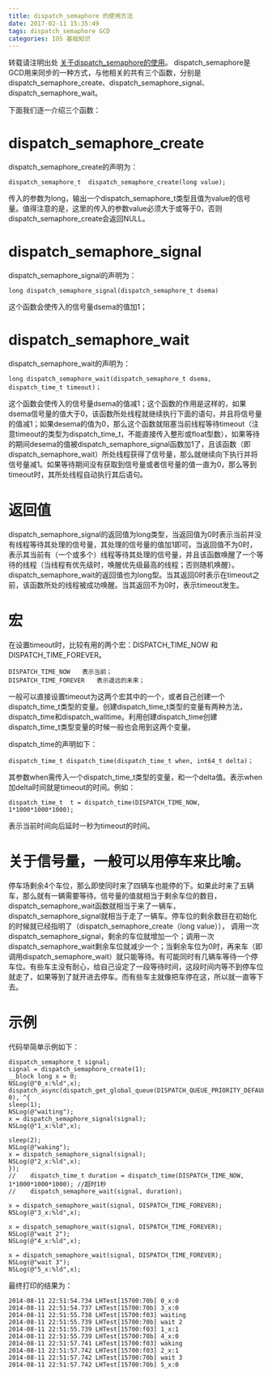 ```yaml
---
title: dispatch_semaphore 的使用方法
date: 2017-02-11 15:35:49
tags: dispatch_semaphore GCD
categories: IOS 基础知识
---
```


转载请注明出处 [关于dispatch_semaphore的使用](http://www.cnblogs.com/snailHL/p/3906112.html)。
dispatch_semaphore是GCD用来同步的一种方式，与他相关的共有三个函数，分别是dispatch_semaphore_create、dispatch_semaphore_signal、dispatch_semaphore_wait。
<!--more-->

下面我们逐一介绍三个函数：

# dispatch_semaphore_create
dispatch_semaphore_create的声明为：

	dispatch_semaphore_t  dispatch_semaphore_create(long value);
	
传入的参数为long，输出一个dispatch_semaphore_t类型且值为value的信号量。值得注意的是，这里的传入的参数value必须大于或等于0，否则dispatch_semaphore_create会返回NULL。

# dispatch_semaphore_signal
dispatch_semaphore_signal的声明为：

	long dispatch_semaphore_signal(dispatch_semaphore_t dsema)

这个函数会使传入的信号量dsema的值加1；

# dispatch_semaphore_wait

dispatch_semaphore_wait的声明为：

	long dispatch_semaphore_wait(dispatch_semaphore_t dsema, dispatch_time_t timeout)；

这个函数会使传入的信号量dsema的值减1；这个函数的作用是这样的，如果dsema信号量的值大于0，该函数所处线程就继续执行下面的语句，并且将信号量的值减1；如果desema的值为0，那么这个函数就阻塞当前线程等待timeout（注意timeout的类型为dispatch_time_t，不能直接传入整形或float型数），如果等待的期间desema的值被dispatch_semaphore_signal函数加1了，且该函数（即dispatch_semaphore_wait）所处线程获得了信号量，那么就继续向下执行并将信号量减1。如果等待期间没有获取到信号量或者信号量的值一直为0，那么等到timeout时，其所处线程自动执行其后语句。

# 返回值
dispatch_semaphore_signal的返回值为long类型，当返回值为0时表示当前并没有线程等待其处理的信号量，其处理的信号量的值加1即可。当返回值不为0时，表示其当前有（一个或多个）线程等待其处理的信号量，并且该函数唤醒了一个等待的线程（当线程有优先级时，唤醒优先级最高的线程；否则随机唤醒）。
dispatch_semaphore_wait的返回值也为long型。当其返回0时表示在timeout之前，该函数所处的线程被成功唤醒。当其返回不为0时，表示timeout发生。
　　
# 宏

在设置timeout时，比较有用的两个宏：DISPATCH_TIME_NOW 和 DISPATCH_TIME_FOREVER。

	DISPATCH_TIME_NOW　　表示当前；
	DISPATCH_TIME_FOREVER　　表示遥远的未来；

一般可以直接设置timeout为这两个宏其中的一个，或者自己创建一个dispatch_time_t类型的变量。创建dispatch_time_t类型的变量有两种方法，dispatch_time和dispatch_walltime。利用创建dispatch_time创建dispatch_time_t类型变量的时候一般也会用到这两个变量。

dispatch_time的声明如下：

	dispatch_time_t dispatch_time(dispatch_time_t when, int64_t delta)；

其参数when需传入一个dispatch_time_t类型的变量，和一个delta值。表示when加delta时间就是timeout的时间。例如：

	dispatch_time_t  t = dispatch_time(DISPATCH_TIME_NOW, 1*1000*1000*1000);

表示当前时间向后延时一秒为timeout的时间。

# 关于信号量，一般可以用停车来比喻。

停车场剩余4个车位，那么即使同时来了四辆车也能停的下。如果此时来了五辆车，那么就有一辆需要等待。信号量的值就相当于剩余车位的数目，dispatch_semaphore_wait函数就相当于来了一辆车，dispatch_semaphore_signal就相当于走了一辆车。停车位的剩余数目在初始化的时候就已经指明了（dispatch_semaphore_create（long value）），
调用一次dispatch_semaphore_signal，剩余的车位就增加一个；调用一次dispatch_semaphore_wait剩余车位就减少一个；当剩余车位为0时，再来车（即调用dispatch_semaphore_wait）就只能等待。有可能同时有几辆车等待一个停车位。有些车主没有耐心，给自己设定了一段等待时间，这段时间内等不到停车位就走了，如果等到了就开进去停车。而有些车主就像把车停在这，所以就一直等下去。

# 示例

代码举简单示例如下：

    dispatch_semaphore_t signal;
    signal = dispatch_semaphore_create(1);
    __block long x = 0;
    NSLog(@"0_x:%ld",x);
    dispatch_async(dispatch_get_global_queue(DISPATCH_QUEUE_PRIORITY_DEFAULT, 0), ^{
    sleep(1);
    NSLog(@"waiting");
    x = dispatch_semaphore_signal(signal);
    NSLog(@"1_x:%ld",x);

    sleep(2);
    NSLog(@"waking");
    x = dispatch_semaphore_signal(signal);
    NSLog(@"2_x:%ld",x);
    });
    //    dispatch_time_t duration = dispatch_time(DISPATCH_TIME_NOW, 1*1000*1000*1000); //超时1秒
    //    dispatch_semaphore_wait(signal, duration);

    x = dispatch_semaphore_wait(signal, DISPATCH_TIME_FOREVER);
    NSLog(@"3_x:%ld",x);

    x = dispatch_semaphore_wait(signal, DISPATCH_TIME_FOREVER);
    NSLog(@"wait 2");
    NSLog(@"4_x:%ld",x);

    x = dispatch_semaphore_wait(signal, DISPATCH_TIME_FOREVER);
    NSLog(@"wait 3");
    NSLog(@"5_x:%ld",x);

最终打印的结果为：

    2014-08-11 22:51:54.734 LHTest[15700:70b] 0_x:0
    2014-08-11 22:51:54.737 LHTest[15700:70b] 3_x:0
    2014-08-11 22:51:55.738 LHTest[15700:f03] waiting
    2014-08-11 22:51:55.739 LHTest[15700:70b] wait 2
    2014-08-11 22:51:55.739 LHTest[15700:f03] 1_x:1
    2014-08-11 22:51:55.739 LHTest[15700:70b] 4_x:0
    2014-08-11 22:51:57.741 LHTest[15700:f03] waking
    2014-08-11 22:51:57.742 LHTest[15700:f03] 2_x:1
    2014-08-11 22:51:57.742 LHTest[15700:70b] wait 3
    2014-08-11 22:51:57.742 LHTest[15700:70b] 5_x:0
